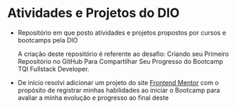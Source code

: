 # Atividades e Projetos do DIO

- Repositório em que posto atividades e projetos propostos por cursos e bootcamps pela DIO

   A criação deste repositório é referente ao desafio: Criando seu Primeiro Repositório no GitHub Para Compartilhar Seu Progresso do Bootcamp TQI Fullstack Developer.
 
- De início resolvi adicionar um projeto do site [Frontend Mentor](https://www.frontendmentor.io/home) com o propósito de registrar minhas habilidades ao iniciar o Bootcamp para avaliar a minha evolução e progresso ao final deste
